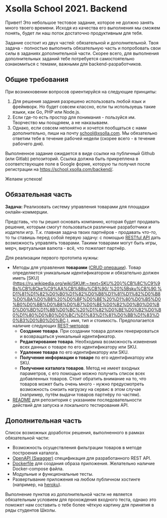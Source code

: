 # Xsolla School 2021. Backend

Привет! Это небольшое тестовое задание, которое не должно занять много твоего времени. Исходя из качества его выполнения мы сможем понять, будет ли наш поток достаточно продуктивным для тебя.

Задание состоит из двух частей: обязательной и дополнительной. 
Твоя задача - полностью выполнить обязательную часть и попробовать свои силы в заданиях дополнительной части. Скорее всего, для выполнения дополнительных заданий тебе потребуется самостоятельно ознакомиться с темами, важными для backend-разработчиков.

## Общие требования

При возникновении вопросов ориентируйся на следующие принципы:
1. Для решения задания разрешено использовать любой язык и фреймворк. Но будет совсем классно, если ты используешь такие языки, как Go, PHP или Node.js.
2. Если где-то есть простор для понимания - пользуйся им. Творчество мы поощряем, а не наказываем.
3. Однако, если совсем непонятно и хочется пообщаться с нами дополнительно, пиши на почту school@xsolla.com. Мы обязательно ответим тебе в течение рабочей недели (скорее всего - в течение рабочего дня).

Выполненное задание ожидается в виде ссылки на публичный Github (или Gitlab) репозиторий. Ссылка должна быть прикреплена в соответствующее поле в Google форме, которую ты получил после регистрации на https://school.xsolla.com/backend/.

Желаем успехов!

## Обязательная часть

**Задача:** Реализовать систему управления товарами для площадки онлайн-коммерции. 

Представь, что ты решил основать компанию, которая будет продавать решение, которым смогут пользоваться различные разработчики и издатели игр. Т.к. главная задача твоих партнёров - продавать *что-то*, то ты ставишь перед собой первую задачу: с помощью [RESTful API](https://searchapparchitecture.techtarget.com/definition/RESTful-API) дать возможность управлять товарами. Такими товарами могут быть игры, мерч, виртуальная валюта - всё, что пожелает партнёр. 

Для реализации первого прототипа нужны:
- Методы для управления **товарами** ([CRUD операции](https://ru.wikipedia.org/wiki/CRUD)). Товар определяется уникальным идентификатором и обязательно должен иметь [SKU](https://ru.wikipedia.org/wiki/SKU#:~:text=SKU%20(/%CB%8C%C9%9Bs%CB%8Cke%C9%AA%CB%88ju%CB%90/,%20%5Bsku%CB%90,%D1%81%D1%82%D0%B0%D1%82%D0%B8%D1%81%D1%82%D0%B8%D0%BA%D0%B8%20%D0%BF%D0%BE%20%D1%80%D0%B5%D0%B0%D0%BB%D0%B8%D0%B7%D0%BE%D0%B2%D0%B0%D0%BD%D0%BD%D1%8B%D0%BC%20%D1%82%D0%BE%D0%B2%D0%B0%D1%80%D0%B0%D0%BC/%D1%83%D1%81%D0%BB%D1%83%D0%B3%D0%B0%D0%BC.), имя, тип и стоимость. Предполагается наличие следующих [REST-методов](https://restfulapi.net/http-methods):
  - **Создание товара**. При создании товара должен генерироваться и возвращаться уникальный идентификатор.
  - **Редактирование товара**. Необходима возможность изменения всех данных о товаре по его идентификатору или SKU.
  - **Удаление товара** по его идентификатору или SKU. 
  - **Получение информации о товаре** по его идентификатору или SKU.
  - **Получение каталога товаров**. Метод не имеет входных параметров, с его помощью можно получить список всех добавленных товаров. Стоит обратить внимание на то, что товаров может быть очень много - нужно предусмотреть возможность снизить нагрузку на сервис в этом случае (например, путём выдачи товаров партнёру по частям).
- [README](https://techrocks.ru/2019/04/16/good-readme-on-github/) для репозитория с указанием последовательности действий для запуска и локального тестирования API.


## Дополнительная часть

Cписок возможных доработок решения, выполненного в рамках обязательной части:

- Возможность осуществления фильтрации товаров в методе построения каталога.
- [OpenAPI (Swagger)](https://starkovden.github.io/introduction-openapi-and-swagger.html) спецификация для разработанного REST API.
- [Dockerfile](https://www.youtube.com/watch?v=QF4ZF857m44) для создания образа приложения. Желательно наличие Docker-compose файлa.
- Модульные и функциональные тесты. 
- Развертывание приложения на любом публичном хостинге (например, на [heroku](https://www.heroku.com/)).

Выполнение пунктов из дополнительной части не является обязательным условием для прохождения входного теста, однако это поможет нам составить о тебе более чёткую картину для принятия в ряды студентов Школы.
